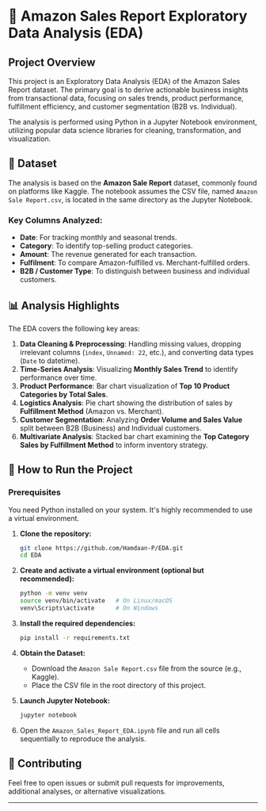 # 🛒 Amazon Sales Report Exploratory Data Analysis (EDA)

## Project Overview

This project is an Exploratory Data Analysis (EDA) of the Amazon Sales Report dataset. The primary goal is to derive actionable business insights from transactional data, focusing on sales trends, product performance, fulfillment efficiency, and customer segmentation (B2B vs. Individual).

The analysis is performed using Python in a Jupyter Notebook environment, utilizing popular data science libraries for cleaning, transformation, and visualization.

## 💾 Dataset

The analysis is based on the **Amazon Sale Report** dataset, commonly found on platforms like Kaggle. The notebook assumes the CSV file, named `Amazon Sale Report.csv`, is located in the same directory as the Jupyter Notebook.

### Key Columns Analyzed:
* **Date**: For tracking monthly and seasonal trends.
* **Category**: To identify top-selling product categories.
* **Amount**: The revenue generated for each transaction.
* **Fulfilment**: To compare Amazon-fulfilled vs. Merchant-fulfilled orders.
* **B2B / Customer Type**: To distinguish between business and individual customers.

## 📊 Analysis Highlights

The EDA covers the following key areas:

1.  **Data Cleaning & Preprocessing**: Handling missing values, dropping irrelevant columns (`index`, `Unnamed: 22`, etc.), and converting data types (`Date` to datetime).
2.  **Time-Series Analysis**: Visualizing **Monthly Sales Trend** to identify performance over time.
3.  **Product Performance**: Bar chart visualization of **Top 10 Product Categories by Total Sales**.
4.  **Logistics Analysis**: Pie chart showing the distribution of sales by **Fulfillment Method** (Amazon vs. Merchant).
5.  **Customer Segmentation**: Analyzing **Order Volume and Sales Value** split between B2B (Business) and Individual customers.
6.  **Multivariate Analysis**: Stacked bar chart examining the **Top Category Sales by Fulfillment Method** to inform inventory strategy.

## 🚀 How to Run the Project

### Prerequisites

You need Python installed on your system. It's highly recommended to use a virtual environment.

1.  **Clone the repository:**
    ```bash
    git clone https://github.com/Hamdaan-P/EDA.git
    cd EDA
    ```

2.  **Create and activate a virtual environment (optional but recommended):**
    ```bash
    python -m venv venv
    source venv/bin/activate   # On Linux/macOS
    venv\Scripts\activate      # On Windows
    ```

3.  **Install the required dependencies:**
    ```bash
    pip install -r requirements.txt
    ```

4.  **Obtain the Dataset:**
    * Download the `Amazon Sale Report.csv` file from the source (e.g., Kaggle).
    * Place the CSV file in the root directory of this project.

5.  **Launch Jupyter Notebook:**
    ```bash
    jupyter notebook
    ```

6.  Open the `Amazon_Sales_Report_EDA.ipynb` file and run all cells sequentially to reproduce the analysis.

## 🤝 Contributing

Feel free to open issues or submit pull requests for improvements, additional analyses, or alternative visualizations.


---
